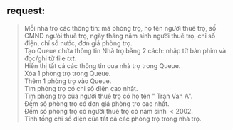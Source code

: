 ## request:

> Mỗi nhà trọ các thông tin: mã phòng trọ, họ tên người thuê trọ, số CMND ngưòi thuê trọ, ngày tháng năm sinh người thuê trọ, chỉ số 
> điện, chí số nước, đơn giá phòng trọ.  
> Tạo Queue chứa thông tin Nhà trọ bằng 2 cách: nhập từ bàn phim và đọc/ghi từ file $t x t$.  
> Hiến thị tất cả các thông tin cua nhà trọ trong Queue.  
> Xóa 1 phòng trọ trong Queue.  
> Thêm 1 phòng trọ vào Queue.  
> Tìm phòng trọ có chi số điện cao nhất.  
> Tìm phòng trọ của người thuê trọ có họ tên " Tran Van A".  
> Đếm số phòng trọ có đơn giá phòng trọ cao nhất.  
> Đếm số phòng trọ có người thuê trọ có năm $\sinh <2002$.  
> Tính tổng chi số điện của tất cả các phòng trọ trong nhà trọ.
